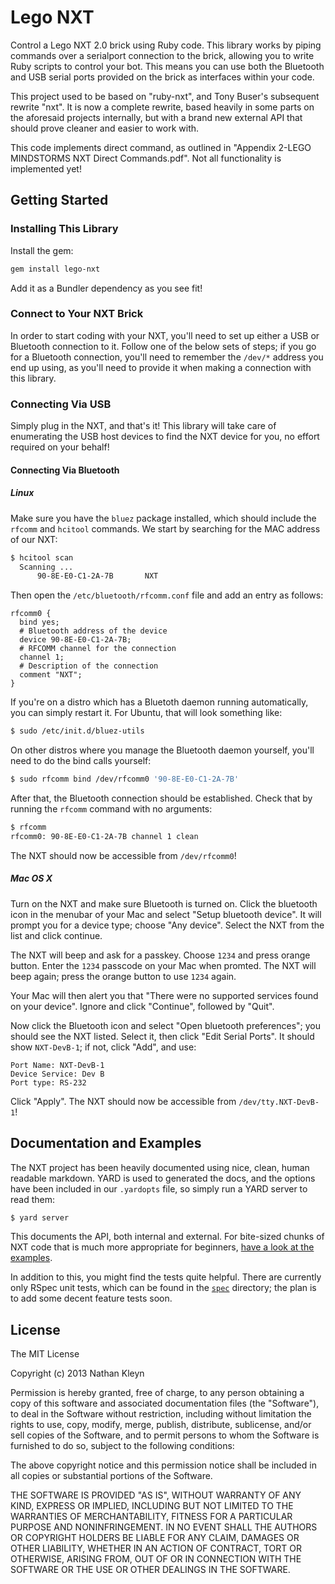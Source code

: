 # Lego NXT

Control a Lego NXT 2.0 brick using Ruby code. This library works by piping commands over a serialport connection to the brick, allowing you to write Ruby scripts to control your bot. This means you can use both the Bluetooth and USB serial ports provided on the brick as interfaces within your code.

This project used to be based on "ruby-nxt", and Tony Buser's subsequent rewrite "nxt". It is now a complete rewrite, based heavily in some parts on the aforesaid projects internally, but with a brand new external API that should prove cleaner and easier to work with.

This code implements direct command, as outlined in "Appendix 2-LEGO MINDSTORMS NXT Direct Commands.pdf". Not all functionality is implemented yet!

## Getting Started

### Installing This Library

Install the gem:

```sh
gem install lego-nxt
```

Add it as a Bundler dependency as you see fit!

### Connect to Your NXT Brick

In order to start coding with your NXT, you'll need to set up either a USB or Bluetooth connection to it. Follow one of the below sets of steps; if you go for a Bluetooth connection, you'll need to remember the `/dev/*` address you end up using, as you'll need to provide it when making a connection with this library.

### Connecting Via USB

Simply plug in the NXT, and that's it! This library will take care of enumerating the USB host devices to find the NXT device for you, no effort required on your behalf!

#### Connecting Via Bluetooth

##### Linux

Make sure you have the `bluez` package installed, which should include the `rfcomm` and `hcitool` commands. We start by searching for the MAC address of our NXT:

```sh
$ hcitool scan
  Scanning ...
      90-8E-E0-C1-2A-7B       NXT
```

Then open the `/etc/bluetooth/rfcomm.conf` file and add an entry as follows:

```
rfcomm0 {
  bind yes;
  # Bluetooth address of the device
  device 90-8E-E0-C1-2A-7B;
  # RFCOMM channel for the connection
  channel 1;
  # Description of the connection
  comment "NXT";
}
```

If you're on a distro which has a Bluetoth daemon running automatically, you can simply restart it. For Ubuntu, that will look something like:

```sh
$ sudo /etc/init.d/bluez-utils
```

On other distros where you manage the Bluetooth daemon yourself, you'll need to do the bind calls yourself:

```sh
$ sudo rfcomm bind /dev/rfcomm0 '90-8E-E0-C1-2A-7B'
```

After that, the Bluetooth connection should be established. Check that by running the `rfcomm` command with no arguments:

```sh
$ rfcomm
rfcomm0: 90-8E-E0-C1-2A-7B channel 1 clean
```

The NXT should now be accessible from `/dev/rfcomm0`!

##### Mac OS X

Turn on the NXT and make sure Bluetooth is turned on. Click the bluetooth icon in the menubar of your Mac and select "Setup bluetooth device". It will prompt you for a device type; choose "Any device". Select the NXT from the list and click continue.

The NXT will beep and ask for a passkey. Choose `1234` and press orange button. Enter the `1234` passcode on your Mac when promted. The NXT will beep again; press the orange button to use `1234` again.

Your Mac will then alert you that "There were no supported services found on your device". Ignore and click "Continue", followed by "Quit".

Now click the Bluetooth icon and select "Open bluetooth preferences"; you should see the NXT listed. Select it, then click "Edit Serial Ports".
It should show `NXT-DevB-1`; if not, click "Add", and use:

```
Port Name: NXT-DevB-1
Device Service: Dev B
Port type: RS-232
```

Click "Apply". The NXT should now be accessible from `/dev/tty.NXT-DevB-1`!

## Documentation and Examples

The NXT project has been heavily documented using nice, clean, human readable markdown. YARD is used to generated the docs, and the options have been included in our `.yardopts` file, so simply run a YARD server to read them:

```sh
$ yard server
```

This documents the API, both internal and external. For bite-sized chunks of NXT code that is much more appropriate for beginners, [have a look at the examples](https://github.com/nathankleyn/nxt/tree/master/examples).

In addition to this, you might find the tests quite helpful. There are currently only RSpec unit tests, which can be found in the [`spec`](spec) directory; the plan is to add some decent feature tests soon.

## License

The MIT License

Copyright (c) 2013 Nathan Kleyn

Permission is hereby granted, free of charge, to any person obtaining a copy of this software and associated documentation files (the "Software"), to deal in the Software without restriction, including without limitation the rights to use, copy, modify, merge, publish, distribute, sublicense, and/or sell copies of the Software, and to permit persons to whom the Software is furnished to do so, subject to the following conditions:

The above copyright notice and this permission notice shall be included in all copies or substantial portions of the Software.

THE SOFTWARE IS PROVIDED "AS IS", WITHOUT WARRANTY OF ANY KIND, EXPRESS OR IMPLIED, INCLUDING BUT NOT LIMITED TO THE WARRANTIES OF MERCHANTABILITY, FITNESS FOR A PARTICULAR PURPOSE AND NONINFRINGEMENT. IN NO EVENT SHALL THE AUTHORS OR COPYRIGHT HOLDERS BE LIABLE FOR ANY CLAIM, DAMAGES OR OTHER LIABILITY, WHETHER IN AN ACTION OF CONTRACT, TORT OR OTHERWISE, ARISING FROM, OUT OF OR IN CONNECTION WITH THE SOFTWARE OR THE USE OR OTHER DEALINGS IN THE SOFTWARE.